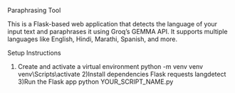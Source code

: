  Paraphrasing Tool

This is a Flask-based web application that detects the language of your input text and paraphrases it using Groq’s GEMMA API. It supports multiple languages like English, Hindi, Marathi, Spanish, and more.

Setup Instructions
1) Create and activate a virtual environment
python -m venv venv
venv\Scripts\activate
2)Install dependencies
Flask
requests
langdetect
3)Run the Flask app
python YOUR_SCRIPT_NAME.py
